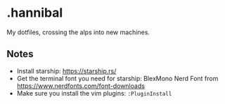 # .hannibal
My dotfiles, crossing the alps into new machines.

## Notes
* Install starship: https://starship.rs/
* Get the terminal font you need for starship: BlexMono Nerd Font from https://www.nerdfonts.com/font-downloads
* Make sure you install the vim plugins: ``:PluginInstall``
